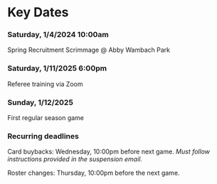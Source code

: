 # Key Dates

### Saturday, 1/4/2024 10:00am 
Spring Recruitment Scrimmage @ Abby Wambach Park

### Saturday, 1/11/2025 6:00pm
Referee training via Zoom

### Sunday, 1/12/2025
First regular season game

### Recurring deadlines

Card buybacks: Wednesday, 10:00pm before next game. *Must follow instructions provided in the suspension email.*

Roster changes: Thursday, 10:00pm before the next game. 
